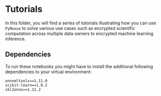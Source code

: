 # Tutorials

In this folder, you will find a series of tutorials illustrating how you can use `PyMoose` to solve various use cases such as encrypted scientific computation across multiple data owners to encrypted machine learning inference.  

## Dependencies
To run these notebooks you might have to install the additional following dependencies to your virtual environment:
```
onnxmltools==1.11.0
scikit-learn==1.0.2
skl2onnx==1.11.2
```
